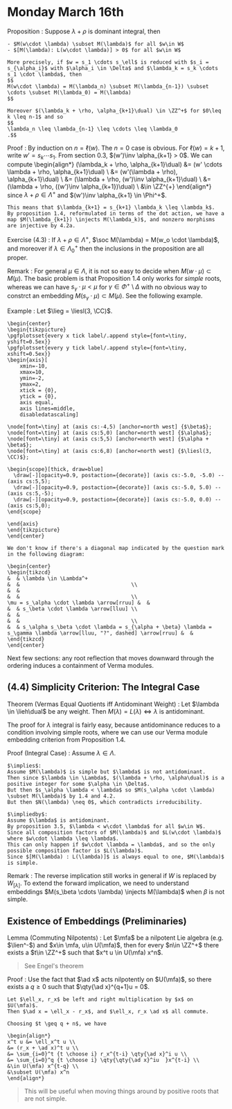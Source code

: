 # Monday March 16th

Proposition
:   Suppose $\lambda + \rho$ is dominant integral, then

    - $M(w\cdot \lambda) \subset M(\lambda)$ for all $w\in W$
    - $[M(\lambda): L(w\cdot \lambda)] > 0$ for all $w\in W$

    More precisely, if $w = s_1 \cdots s_\ell$ is reduced with $s_i = s_{\alpha_i}$ with $\alpha_i \in \Delta$ and $\lambda_k = s_k \cdots s_1 \cdot \lambda$, then
    $$
    M(w\cdot \lambda) = M(\lambda_n) \subset M(\lambda_{n-1}) \subset \cdots \subset M(\lambda_0) = M(\lambda)
    $$

    Moreover $(\lambda_k + \rho, \alpha_{k+1}\dual) \in \ZZ^+$ for $0\leq k \leq n-1$ and so
    $$
    \lambda_n \leq \lambda_{n-1} \leq \cdots \leq \lambda_0
    .$$



  Proof
  : By induction on $n = \ell(w)$.
    The $n=0$ case is obvious.
    For $\ell(w) = k+1$, write $w'= s_k \cdots s_1$.
    From section 0.3, $(w')\inv \alpha_{k+1} > 0$.
    We can compute
    \begin{align*}
    (\lambda_k + \rho, \alpha_{k+1}\dual)
    &= (w' \cdots \lambda + \rho, \alpha_{k+1}\dual) \\
    &= (w'(\lambda + \rho), \alpha_{k+1}\dual) \\
    &= (\lambda + \rho, (w')\inv \alpha_{k+1}\dual) \\
    &= (\lambda + \rho, ((w')\inv \alpha_{k+1})\dual) \\
    &\in \ZZ^{+}
    \end{align*}
    since $\lambda + \rho \in \Lambda^+$ and $(w')\inv \alpha_{k+1} \in \Phi^+$.


    This means that $\lambda_{k+1} = s_{k+1} \lambda_k \leq \lambda_k$.
    By proposition 1.4, reformulated in terms of the dot action, we have a map $M(\lambda_{k+1}) \injects M(\lambda_k)$, and nonzero morphisms are injective by 4.2a.



Exercise (4.3)
: If $\lambda + \rho \in \Lambda^+$, $\soc M(\lambda) = M(w_o \cdot \lambda)$, and moreover if $\lambda \in \Lambda_0^+$ then the inclusions in the proposition are all proper.


Remark
: For general $\mu \in \Lambda$, it is not so easy to decide when $M(w\cdot \mu) \subset M(\mu)$.
  The basic problem is that Proposition 1.4 only works for *simple* roots, whereas we can have $s_\gamma \cdot \mu < \mu$ for $\gamma \in \Phi^+\setminus \Delta$ with no obvious way to constrct an embedding
  $M(s_\gamma \cdot \mu) \subset M(\mu)$.
  See the following example.

Example
: Let $\lieg = \liesl(3, \CC)$.

    \begin{center}
    \begin{tikzpicture}
    \pgfplotsset{every x tick label/.append style={font=\tiny, yshift=0.5ex}}
    \pgfplotsset{every y tick label/.append style={font=\tiny, xshift=0.5ex}}
    \begin{axis}[
        xmin=-10,
        xmax=10,
        ymin=-2,
        ymax=2,
        xtick = {0},
        ytick = {0},
        axis equal,
        axis lines=middle,
        disabledatascaling]

    \node[font=\tiny] at (axis cs:-4,5) [anchor=north west] {$\beta$};
    \node[font=\tiny] at (axis cs:5,0) [anchor=north west] {$\alpha$};
    \node[font=\tiny] at (axis cs:5,5) [anchor=north west] {$\alpha + \beta$};
    \node[font=\tiny] at (axis cs:6,8) [anchor=north west] {$\liesl(3, \CC)$};

    \begin{scope}[thick, draw=blue]
      \draw[-][opacity=0.9, postaction={decorate}] (axis cs:-5.0, -5.0) -- (axis cs:5,5);
      \draw[-][opacity=0.9, postaction={decorate}] (axis cs:-5.0, 5.0) -- (axis cs:5,-5);
      \draw[-][opacity=0.9, postaction={decorate}] (axis cs:-5.0, 0.0) -- (axis cs:5,0);
    \end{scope}

    \end{axis}
    \end{tikzpicture}
    \end{center}

    We don't know if there's a diagonal map indicated by the question mark in the following diagram:

    \begin{center}
    \begin{tikzcd}
    &  & \lambda \in \Lambda^+                                                                                                 &  &                                    \\
    &  &                                                                                                                       &  &                                    \\
    \mu = s_\alpha \cdot \lambda \arrow[rruu] &  &                                                                                                                       &  & s_\beta \cdot \lambda \arrow[lluu] \\
    &  &                                                                                                                       &  &                                    \\
    &  & s_\alpha s_\beta \cdot \lambda = s_{\alpha + \beta} \lambda = s_\gamma \lambda \arrow[lluu, "?", dashed] \arrow[rruu] &  &
    \end{tikzcd}
    \end{center}


Next few sections: any root reflection that moves downward through the ordering induces a containment of Verma modules.

## (4.4) Simplicity Criterion: The Integral Case

Theorem (Vermas Equal Quotients iff Antidominant Weight)
: Let $\lambda \in \lieh\dual$ be any weight.
  Then $M(\lambda) = L(\lambda) \iff \lambda$ is antidominant.

The proof for $\lambda$ integral is fairly easy, because antidominance reduces to a condition involving simple roots, where we can use our Verma module embedding criterion from Proposition 1.4.

Proof (Integral Case)
:   Assume $\lambda \in \Lambda$.

    $\implies$:
    Assume $M(\lambda)$ is simple but $\lambda$ is not antidominant.
    Then since $\lambda \in \Lambda$, $(\lambda + \rho, \alpha\dual)$ is a positive integer for some $\alpha \in \Delta$.
    But then $s_\alpha \lambda < \lambda$ so $M(s_\alpha \cdot \lambda) \subset M(\lambda)$ by 1.4 and 4.2.
    But then $N(\lambda) \neq 0$, which contradicts irreducibility.

    $\impliedby$:
    Assume $\lambda$ is antidominant.
    By proposition 3.5, $\lambda < w\cdot \lambda$ for all $w\in W$.
    Since all composition factors of $M(\lambda)$ and $L(w\cdot \lambda)$ where $w\cdot \lambda \leq \lambda$.
    This can only happen if $w\cdot \lambda = \lambda$, and so the only possible composition factor is $L(\lambda)$.
    Since $[M(\lambda) : L(\lambda)]$ is always equal to one, $M(\lambda)$ is simple.

Remark
: The reverse implication still works in general if $W$ is replaced by $W_{[\lambda]}$.
To extend the forward implication, we need to understand embeddings $M(s_\beta \cdots \lambda) \injects M(\lambda)$ when $\beta$ is not simple.

## Existence of Embeddings (Preliminaries)


Lemma (Commuting Nilpotents)
: Let $\mfa$ be a nilpotent Lie algebra (e.g. $\lien^-$) and $x\in \mfa, u\in U(\mfa)$, then for every $n\in \ZZ^+$ there exists a $t\in \ZZ^+$ such that $x^t u \in U(\mfa) x^n$.

> See Engel's theorem


Proof
:   Use the fact that $\ad x$ acts nilpotently on $U(\mfa)$, so there exists a $q\geq 0$ such that $\qty{\ad x}^{q+1}u = 0$.

    Let $\ell_x, r_x$ be left and right multiplication by $x$ on $U(\mfa)$.
    Then $\ad x = \ell_x - r_x$, and $\ell_x, r_x \ad x$ all commute.

    Choosing $t \geq q + n$, we have

    \begin{align*}
    x^t u &= \ell_x^t u \\
    &= (r_x + \ad x)^t u \\
    &= \sum_{i=0}^t {t \choose i} r_x^{t-i} \qty{\ad x}^i u \\
    &= \sum_{i=0}^q {t \choose i} \qty{\qty{\ad x}^iu  }x^{t-i} \\
    &\in U(\mfa) x^{t-q} \\
    &\subset U(\mfa) x^n
    \end{align*}

> This will be useful when moving things around by positive roots that are not simple.
